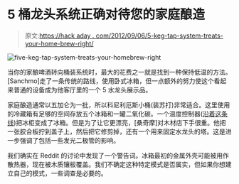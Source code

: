 # 5 桶龙头系统正确对待您的家庭酿造

> 原文:[https://hack aday . com/2012/09/06/5-keg-tap-system-treats-your-home-brew-right/](https://hackaday.com/2012/09/06/5-keg-tap-system-treats-your-home-brew-right/)

![](../Images/5c41f21e87d4e9fe72ceba81d43b9758.png "five-keg-tap-system-treats-your-homebrew-right")

当你的家酿啤酒转向桶装系统时，最大的花费之一就是找到一种保持低温的方法。[Sanchmo]走了一条传统的路线，使用卧式冰箱，但一点额外的努力使这个看起来普通的设备成为他客厅里的一个 5 水龙头展示品。

家庭酿造通常以五加仑为一批，所以科尼利厄斯小桶(装苏打)非常适合。这里使用的冷藏箱有足够的空间存放五个冰箱和一罐二氧化碳。一个温度控制器([沿着这条线](http://hackaday.com/2010/11/05/chest-freezer-temperature-controller/))把冰柜变成了冰箱。但是为了让它更漂亮，[桑奇摩]对木材店下手很重。他把一张胶合板拧到盖子上，然后把它修剪掉，还有一个用来固定水龙头的塔。这是进一步强调了包括一些发光二极管的影响。

我们确实在 Reddit 的讨论中发现了一个警告词。冰箱最初的金属外壳可能被用作散热器，现在被木质镶板覆盖。我们不确定这种特定模式是否属实，但如果你想建立自己的模式，一些调查是必要的。